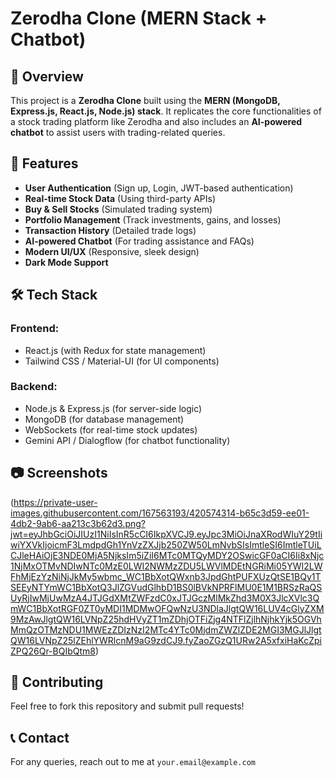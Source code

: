 # Zerodha Clone (MERN Stack + Chatbot)

## 📌 Overview
This project is a **Zerodha Clone** built using the **MERN (MongoDB, Express.js, React.js, Node.js) stack**. It replicates the core functionalities of a stock trading platform like Zerodha and also includes an **AI-powered chatbot** to assist users with trading-related queries.

## 🚀 Features
- **User Authentication** (Sign up, Login, JWT-based authentication)
- **Real-time Stock Data** (Using third-party APIs)
- **Buy & Sell Stocks** (Simulated trading system)
- **Portfolio Management** (Track investments, gains, and losses)
- **Transaction History** (Detailed trade logs)
- **AI-powered Chatbot** (For trading assistance and FAQs)
- **Modern UI/UX** (Responsive, sleek design)
- **Dark Mode Support**

## 🛠️ Tech Stack
### **Frontend:**
- React.js (with Redux for state management)
- Tailwind CSS / Material-UI (for UI components)

### **Backend:**
- Node.js & Express.js (for server-side logic)
- MongoDB (for database management)
- WebSockets (for real-time stock updates)
- Gemini API / Dialogflow (for chatbot functionality)

## 📷 Screenshots
(https://private-user-images.githubusercontent.com/167563193/420574314-b65c3d59-ee01-4db2-9ab6-aa213c3b62d3.png?jwt=eyJhbGciOiJIUzI1NiIsInR5cCI6IkpXVCJ9.eyJpc3MiOiJnaXRodWIuY29tIiwiYXVkIjoicmF3LmdpdGh1YnVzZXJjb250ZW50LmNvbSIsImtleSI6ImtleTUiLCJleHAiOjE3NDE0MjA5NjksIm5iZiI6MTc0MTQyMDY2OSwicGF0aCI6Ii8xNjc1NjMxOTMvNDIwNTc0MzE0LWI2NWMzZDU5LWVlMDEtNGRiMi05YWI2LWFhMjEzYzNiNjJkMy5wbmc_WC1BbXotQWxnb3JpdGhtPUFXUzQtSE1BQy1TSEEyNTYmWC1BbXotQ3JlZGVudGlhbD1BS0lBVkNPRFlMU0E1M1BRSzRaQSUyRjIwMjUwMzA4JTJGdXMtZWFzdC0xJTJGczMlMkZhd3M0X3JlcXVlc3QmWC1BbXotRGF0ZT0yMDI1MDMwOFQwNzU3NDlaJlgtQW16LUV4cGlyZXM9MzAwJlgtQW16LVNpZ25hdHVyZT1mZDhjOTFiZjg4NTFlZjlhNjhkYjk5OGVhMmQzOTMzNDU1MWEzZDIzNzI2MTc4YTc0MjdmZWZlZDE2MGI3MGJlJlgtQW16LVNpZ25lZEhlYWRlcnM9aG9zdCJ9.fyZaoZGzQ1URw2A5xfxiHaKcZpiZPQ26Qr-BQIbQtm8)


## 🤝 Contributing
Feel free to fork this repository and submit pull requests!

## 📞 Contact
For any queries, reach out to me at `your.email@example.com`

